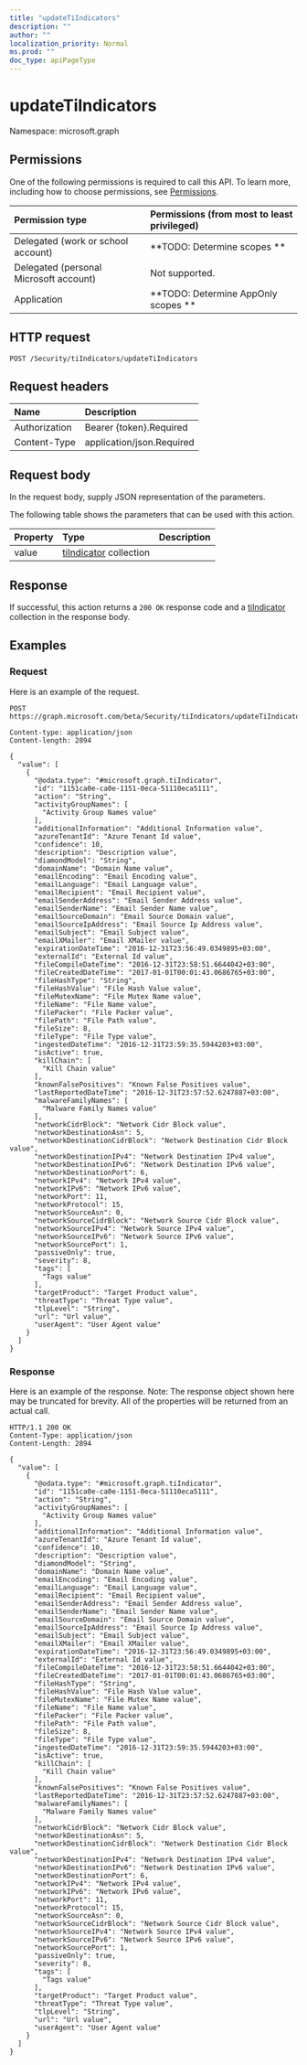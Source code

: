 ```yaml
---
title: "updateTiIndicators"
description: ""
author: ""
localization_priority: Normal
ms.prod: ""
doc_type: apiPageType
---
```


# updateTiIndicators

Namespace: microsoft.graph



## Permissions
One of the following permissions is required to call this API. To learn more, including how to choose permissions, see [Permissions](/concepts/permissions-reference.md).

|Permission type|Permissions (from most to least privileged)|
|:---|:---|
|Delegated (work or school account)|**TODO: Determine scopes **|
|Delegated (personal Microsoft account)|Not supported.|
|Application|**TODO: Determine AppOnly scopes **|

## HTTP request
<!-- {
  "blockType": "ignored"
}
-->
``` http
POST /Security/tiIndicators/updateTiIndicators
```

## Request headers
|Name|Description|
|:---|:---|
|Authorization|Bearer {token}.Required|
|Content-Type|application/json.Required|

## Request body
In the request body, supply JSON representation of the parameters.

The following table shows the parameters that can be used with this action.

|Property|Type|Description|
|:---|:---|:---|
|value|[tiIndicator](../resources/tiindicator.md) collection||



## Response
If successful, this action returns a `200 OK` response code and a [tiIndicator](../resources/tiindicator.md) collection in the response body.

## Examples

### Request
Here is an example of the request.
<!-- {
  "blockType": "request",
  "name": "tiindicator_updatetiindicators"
}
-->
``` http
POST https://graph.microsoft.com/beta/Security/tiIndicators/updateTiIndicators

Content-type: application/json
Content-length: 2894

{
  "value": [
    {
      "@odata.type": "#microsoft.graph.tiIndicator",
      "id": "1151ca0e-ca0e-1151-0eca-51110eca5111",
      "action": "String",
      "activityGroupNames": [
        "Activity Group Names value"
      ],
      "additionalInformation": "Additional Information value",
      "azureTenantId": "Azure Tenant Id value",
      "confidence": 10,
      "description": "Description value",
      "diamondModel": "String",
      "domainName": "Domain Name value",
      "emailEncoding": "Email Encoding value",
      "emailLanguage": "Email Language value",
      "emailRecipient": "Email Recipient value",
      "emailSenderAddress": "Email Sender Address value",
      "emailSenderName": "Email Sender Name value",
      "emailSourceDomain": "Email Source Domain value",
      "emailSourceIpAddress": "Email Source Ip Address value",
      "emailSubject": "Email Subject value",
      "emailXMailer": "Email XMailer value",
      "expirationDateTime": "2016-12-31T23:56:49.0349895+03:00",
      "externalId": "External Id value",
      "fileCompileDateTime": "2016-12-31T23:58:51.6644042+03:00",
      "fileCreatedDateTime": "2017-01-01T00:01:43.0686765+03:00",
      "fileHashType": "String",
      "fileHashValue": "File Hash Value value",
      "fileMutexName": "File Mutex Name value",
      "fileName": "File Name value",
      "filePacker": "File Packer value",
      "filePath": "File Path value",
      "fileSize": 8,
      "fileType": "File Type value",
      "ingestedDateTime": "2016-12-31T23:59:35.5944203+03:00",
      "isActive": true,
      "killChain": [
        "Kill Chain value"
      ],
      "knownFalsePositives": "Known False Positives value",
      "lastReportedDateTime": "2016-12-31T23:57:52.6247887+03:00",
      "malwareFamilyNames": [
        "Malware Family Names value"
      ],
      "networkCidrBlock": "Network Cidr Block value",
      "networkDestinationAsn": 5,
      "networkDestinationCidrBlock": "Network Destination Cidr Block value",
      "networkDestinationIPv4": "Network Destination IPv4 value",
      "networkDestinationIPv6": "Network Destination IPv6 value",
      "networkDestinationPort": 6,
      "networkIPv4": "Network IPv4 value",
      "networkIPv6": "Network IPv6 value",
      "networkPort": 11,
      "networkProtocol": 15,
      "networkSourceAsn": 0,
      "networkSourceCidrBlock": "Network Source Cidr Block value",
      "networkSourceIPv4": "Network Source IPv4 value",
      "networkSourceIPv6": "Network Source IPv6 value",
      "networkSourcePort": 1,
      "passiveOnly": true,
      "severity": 8,
      "tags": [
        "Tags value"
      ],
      "targetProduct": "Target Product value",
      "threatType": "Threat Type value",
      "tlpLevel": "String",
      "url": "Url value",
      "userAgent": "User Agent value"
    }
  ]
}
```

### Response
Here is an example of the response. Note: The response object shown here may be truncated for brevity. All of the properties will be returned from an actual call.
<!-- {
  "blockType": "response",
  "truncated": true,
  "@odata.type": "collection(microsoft.graph.tiindicator)"
}
-->
``` http
HTTP/1.1 200 OK
Content-Type: application/json
Content-Length: 2894

{
  "value": [
    {
      "@odata.type": "#microsoft.graph.tiIndicator",
      "id": "1151ca0e-ca0e-1151-0eca-51110eca5111",
      "action": "String",
      "activityGroupNames": [
        "Activity Group Names value"
      ],
      "additionalInformation": "Additional Information value",
      "azureTenantId": "Azure Tenant Id value",
      "confidence": 10,
      "description": "Description value",
      "diamondModel": "String",
      "domainName": "Domain Name value",
      "emailEncoding": "Email Encoding value",
      "emailLanguage": "Email Language value",
      "emailRecipient": "Email Recipient value",
      "emailSenderAddress": "Email Sender Address value",
      "emailSenderName": "Email Sender Name value",
      "emailSourceDomain": "Email Source Domain value",
      "emailSourceIpAddress": "Email Source Ip Address value",
      "emailSubject": "Email Subject value",
      "emailXMailer": "Email XMailer value",
      "expirationDateTime": "2016-12-31T23:56:49.0349895+03:00",
      "externalId": "External Id value",
      "fileCompileDateTime": "2016-12-31T23:58:51.6644042+03:00",
      "fileCreatedDateTime": "2017-01-01T00:01:43.0686765+03:00",
      "fileHashType": "String",
      "fileHashValue": "File Hash Value value",
      "fileMutexName": "File Mutex Name value",
      "fileName": "File Name value",
      "filePacker": "File Packer value",
      "filePath": "File Path value",
      "fileSize": 8,
      "fileType": "File Type value",
      "ingestedDateTime": "2016-12-31T23:59:35.5944203+03:00",
      "isActive": true,
      "killChain": [
        "Kill Chain value"
      ],
      "knownFalsePositives": "Known False Positives value",
      "lastReportedDateTime": "2016-12-31T23:57:52.6247887+03:00",
      "malwareFamilyNames": [
        "Malware Family Names value"
      ],
      "networkCidrBlock": "Network Cidr Block value",
      "networkDestinationAsn": 5,
      "networkDestinationCidrBlock": "Network Destination Cidr Block value",
      "networkDestinationIPv4": "Network Destination IPv4 value",
      "networkDestinationIPv6": "Network Destination IPv6 value",
      "networkDestinationPort": 6,
      "networkIPv4": "Network IPv4 value",
      "networkIPv6": "Network IPv6 value",
      "networkPort": 11,
      "networkProtocol": 15,
      "networkSourceAsn": 0,
      "networkSourceCidrBlock": "Network Source Cidr Block value",
      "networkSourceIPv4": "Network Source IPv4 value",
      "networkSourceIPv6": "Network Source IPv6 value",
      "networkSourcePort": 1,
      "passiveOnly": true,
      "severity": 8,
      "tags": [
        "Tags value"
      ],
      "targetProduct": "Target Product value",
      "threatType": "Threat Type value",
      "tlpLevel": "String",
      "url": "Url value",
      "userAgent": "User Agent value"
    }
  ]
}
```

